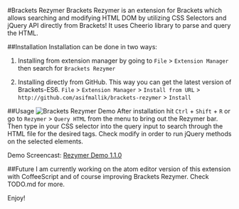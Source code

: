 #Brackets Rezymer
Brackets Rezymer is an extension for Brackets which allows searching and modifying HTML DOM by utilizing CSS Selectors and jQuery API directly from Brackets! It uses Cheerio library to parse and query the HTML.

##Installation
Installation can be done in two ways:

1) Installing from extension manager by going to `File` > `Extension Manager` then search for `Brackets Rezymer`

2) Installing directly from GitHub. This way you can get the latest version of Brackets-ES6.
`File` > `Extension Manager` > `Install from URL` > `http://github.com/asifmallik/brackets-rezymer` > `Install`

##Usage
![Brackets Rezymer Demo](http://i.imgur.com/qflYBrj.gif)
After installation hit `Ctrl` + `Shift` + `R` or go to `Rezymer` > `Query HTML` from the menu to bring out the Rezymer bar. Then type in your CSS selector into the query input to search through the HTML file for the desired tags. Check modify in order to run jQuery methods on the selected elements.

Demo Screencast: [Rezymer Demo 1.1.0](https://www.youtube.com/watch?v=zwiu-Yz8LDQ)

##Future
I am currently working on the atom editor version of this extension with CoffeeScript and of course improving Brackets Rezymer. Check TODO.md for more.

Enjoy!
